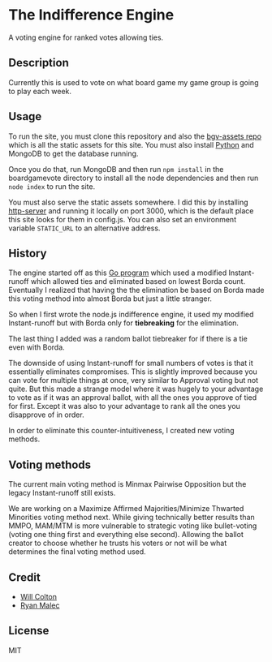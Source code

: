 # The Indifference Engine

A voting engine for ranked votes allowing ties.

## Description

Currently this is used to vote on what board game my game group is going to play each week.

## Usage

To run the site, you must clone this repository and also the [bgv-assets repo](https://github.com/coltonw/bgv-assets) which is all the static assets for this site.
You must also install [Python](https://www.python.org/download/) and MongoDB to get the database running.

Once you do that, run MongoDB and then run `npm install` in the boardgamevote directory to install all the node dependencies and then run `node index` to run the site.

You must also serve the static assets somewhere.
I did this by installing [http-server](https://github.com/nodeapps/http-server) and running it locally on port 3000, which is the default place this site looks for them in config.js.
You can also set an environment variable `STATIC_URL` to an alternative address.

## History

The engine started off as this [Go program](http://play.golang.org/p/w9aFrHdWmI) which used a modified Instant-runoff which allowed ties and eliminated based on lowest Borda count.
Eventually I realized that having the the elimination be based on Borda made this voting method into almost Borda but just a little stranger.

So when I first wrote the node.js indifference engine, it used my modified Instant-runoff but with Borda only for **tiebreaking** for the elimination.

The last thing I added was a random ballot tiebreaker for if there is a tie even with Borda.

The downside of using Instant-runoff for small numbers of votes is that it essentially eliminates compromises.
This is slightly improved because you can vote for multiple things at once, very similar to Approval voting but not quite.
But this made a strange model where it was hugely to your advantage to vote as if it was an approval ballot, with all the ones you approve of tied for first.
Except it was also to your advantage to rank all the ones you disapprove of in order.

In order to eliminate this counter-intuitiveness, I created new voting methods.

## Voting methods

The current main voting method is Minmax Pairwise Opposition but the legacy Instant-runoff still exists.

We are working on a Maximize Affirmed Majorities/Minimize Thwarted Minorities voting method next.
While giving technically better results than MMPO, MAM/MTM is more vulnerable to strategic voting like bullet-voting (voting one thing first and everything else second).
Allowing the ballot creator to choose whether he trusts his voters or not will be what determines the final voting method used.

## Credit

- [Will Colton](https://github.com/coltonw)
- [Ryan Malec](http://github.com/rwm28)


## License

MIT